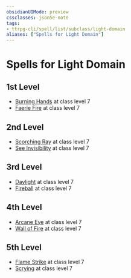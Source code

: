 ```yaml
---
obsidianUIMode: preview
cssclasses: json5e-note
tags:
- ttrpg-cli/spell/list/subclass/light-domain
aliases: ["Spells for Light Domain"]
---
```

# Spells for Light Domain

## 1st Level

- [Burning Hands](Misc%20Files/CLI/compendium/spells/burning-hands-xphb.md "XPHB") at class level 7
- [Faerie Fire](Misc%20Files/CLI/compendium/spells/faerie-fire-xphb.md "XPHB") at class level 7

## 2nd Level

- [Scorching Ray](Misc%20Files/CLI/compendium/spells/scorching-ray-xphb.md "XPHB") at class level 7
- [See Invisibility](Misc%20Files/CLI/compendium/spells/see-invisibility-xphb.md "XPHB") at class level 7

## 3rd Level

- [Daylight](Misc%20Files/CLI/compendium/spells/daylight-xphb.md "XPHB") at class level 7
- [Fireball](Misc%20Files/CLI/compendium/spells/fireball-xphb.md "XPHB") at class level 7

## 4th Level

- [Arcane Eye](Misc%20Files/CLI/compendium/spells/arcane-eye-xphb.md "XPHB") at class level 7
- [Wall of Fire](Misc%20Files/CLI/compendium/spells/wall-of-fire-xphb.md "XPHB") at class level 7

## 5th Level

- [Flame Strike](Misc%20Files/CLI/compendium/spells/flame-strike-xphb.md "XPHB") at class level 7
- [Scrying](Misc%20Files/CLI/compendium/spells/scrying-xphb.md "XPHB") at class level 7